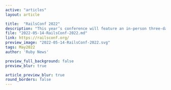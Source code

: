 ```yaml
---
active: "articles"
layout: article

title:  "RailsConf 2022"
description: "This year’s conference will feature an in-person three-day conference from May 17-19 and a new virtual event on June 15-16"
file: "2022-05-14-RailsConf-2022.md"
link: https://railsconf.org/
preview_image: "2022-05-14-RailsConf-2022.svg"
tags: May2022
author: 'Ruby News'

preview_full_background: false
preview_blur: true

article_preview_blur: true
round_borders: false
---
```

